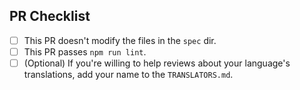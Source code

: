 ## PR Checklist

- [ ] This PR doesn't modify the files in the `spec` dir.
- [ ] This PR passes `npm run lint`.
- [ ] (Optional) If you're willing to help reviews about your language's translations, add your name to the `TRANSLATORS.md`.
